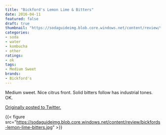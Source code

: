 ```yaml
---
title: "Bickford's Lemon Lime & Bitters"
date: 2016-04-11
featured: false
draft: true
thumbnail: "https://sodaguideimg.blob.core.windows.net/content/review/thumbs/bickfords-lemon-lime-bitters.jpg"
categories:
- soda
- water
- kombucha
- other
ratings:
- ok
tags:
- Medium Sweet
brands:
- Bickford's
---
```


Medium sweet. Nice citrus front. Solid bitters follow has industrial tones. OK.

[Originally posted to Twitter.](https://twitter.com/Cavorter/status/719618606774923264)

{{< figure src="https://sodaguideimg.blob.core.windows.net/content/review/bickfords-lemon-lime-bitters.jpg" >}}

